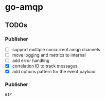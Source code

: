 # go-amqp


## TODOs

### Publisher

- [ ] support multiple concurrent amqp channels
- [ ] move logging and metrics to internal
- [ ] add error handling
- [x] correlation ID to track messages
- [x] add options pattern for the event payload

### Publisher

    WIP
    